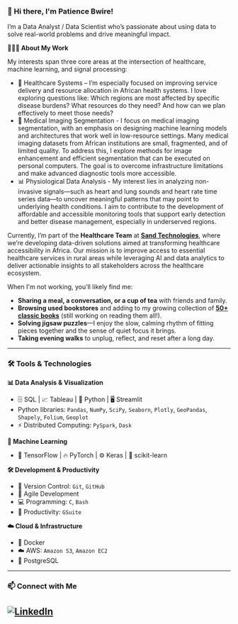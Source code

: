 ### 👋 Hi there, I'm Patience Bwire!
I’m a Data Analyst / Data Scientist who’s passionate about using data to solve real-world problems and drive meaningful impact.

**👩🏽‍⚕️ About My Work**

My interests span three core areas at the intersection of healthcare, machine learning, and signal processing:

* 🏥 Healthcare Systems – I’m especially focused on improving service delivery and resource allocation in African health systems. I love exploring questions like: Which regions are most affected by specific disease burdens? What resources do they need? And how can we plan effectively to meet those needs? 
* 🧠 Medical Imaging Segmentation - I focus on medical imaging segmentation, with an emphasis on designing machine learning models and architectures that work well in low-resource settings. Many medical imaging datasets from African institutions are small, fragmented, and of limited quality. To address this, I explore methods for image enhancement and efficient segmentation that can be executed on personal computers. The goal is to overcome infrastructure limitations and make advanced diagnostic tools more accessible.
* 📊 Physiological Data Analysis - My interest lies in analyzing non-invasive signals—such as heart and lung sounds and heart rate time series data—to uncover meaningful patterns that may point to underlying health conditions. I aim to contribute to the development of affordable and accessible monitoring tools that support early detection and better disease management, especially in underserved regions.

Currently, I’m part of the **Healthcare Team** at **[Sand Technologies](https://healthcare.sandtech.com/#RHOS_Success)**, where we’re developing data-driven solutions aimed at transforming healthcare accessibility in Africa. Our mission is to improve access to essential healthcare services in rural areas while leveraging AI and data analytics to deliver actionable insights to all stakeholders across the healthcare ecosystem.



When I'm not working, you’ll likely find me:
* **Sharing a meal, a conversation, or a cup of tea** with friends and family.
* **Browsing used bookstores** and adding to my growing collection of **[50+ classic books](https://heady-meeting-88a.notion.site/95c49bdd356c4a04b9df66d61e23a373?v=08441231650247fb8fe9b0702a21203d)** (still working on reading them all!).
* **Solving jigsaw puzzles**—I enjoy the slow, calming rhythm of fitting pieces together and the sense of quiet focus it brings.
* **Taking evening walks** to unplug, reflect, and reset after a long day.
---
### 🛠️ Tools & Technologies

**📊 Data Analysis & Visualization**

* 🗄️ SQL | 📈 Tableau | 🐍 Python | 🖥️ Streamlit
* Python libraries: `Pandas`, `NumPy`, `SciPy`, `Seaborn`, `Plotly`, `GeoPandas`, `Shapely`, `Folium`, `Geoplot`
* ⚡ Distributed Computing: `PySpark`, `Dask`

**🤖 Machine Learning**

* 🧠 TensorFlow | 🔥 PyTorch | ⚙️ Keras | 📐 scikit-learn

**🛠️ Development & Productivity**

* 🌱 Version Control: `Git`, `GitHub`
* 🚀 Agile Development
* 💻 Programming: `C`, `Bash`
* 📂 Productivity: `GSuite`

**☁️ Cloud & Infrastructure**

* 🐳 Docker
* ☁️ AWS: `Amazon S3`, `Amazon EC2`
* 🐘 PostgreSQL

---

### 📫 Connect with Me
## [![LinkedIn](https://img.shields.io/badge/LinkedIn-blue?logo=linkedin&style=flat-square)](https://www.linkedin.com/in/patience-bwire)
